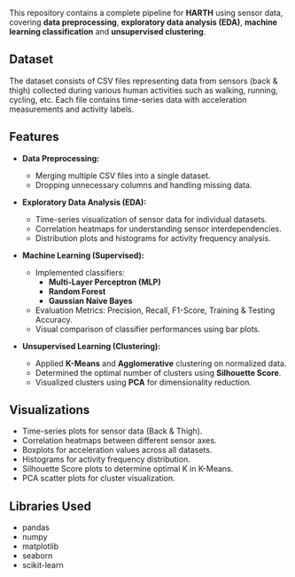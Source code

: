 This repository contains a complete pipeline for **HARTH** using sensor data, covering **data preprocessing**, **exploratory data analysis (EDA)**, **machine learning classification** and **unsupervised clustering**.

##  Dataset

The dataset consists of CSV files representing data from sensors (back & thigh) collected during various human activities such as walking, running, cycling, etc. Each file contains time-series data with acceleration measurements and activity labels.

##  Features

- **Data Preprocessing:**  
  - Merging multiple CSV files into a single dataset.  
  - Dropping unnecessary columns and handling missing data.  

- **Exploratory Data Analysis (EDA):**  
  - Time-series visualization of sensor data for individual datasets.  
  - Correlation heatmaps for understanding sensor interdependencies.  
  - Distribution plots and histograms for activity frequency analysis.  

- **Machine Learning (Supervised):**  
  - Implemented classifiers:  
    - **Multi-Layer Perceptron (MLP)**  
    - **Random Forest**  
    - **Gaussian Naive Bayes**  
  - Evaluation Metrics: Precision, Recall, F1-Score, Training & Testing Accuracy.  
  - Visual comparison of classifier performances using bar plots.  

- **Unsupervised Learning (Clustering):**  
  - Applied **K-Means** and **Agglomerative** clustering on normalized data.  
  - Determined the optimal number of clusters using **Silhouette Score**.  
  - Visualized clusters using **PCA** for dimensionality reduction.  

##  Visualizations

-  Time-series plots for sensor data (Back & Thigh).
-  Correlation heatmaps between different sensor axes.
-  Boxplots for acceleration values across all datasets.
-  Histograms for activity frequency distribution.
-  Silhouette Score plots to determine optimal K in K-Means.
-  PCA scatter plots for cluster visualization.

##  Libraries Used

- pandas  
- numpy  
- matplotlib  
- seaborn 
- scikit-learn    
